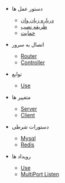 * دستور عمل ها
    * [درباره زبان وان](en/README.md)
    * [طریقه نصب](en/install.md)
    * [حمایت](en/donate.md)

* اتصال به سرور
    * [Router](en/http/router.md)
    * [Controller](en/http/controller.md)

* توابع
    * [Use](en/websocket/init.md)

* متغییر ها
    * [Server](en/mqtt/server.md)
    * [Client](en/mqtt/client.md)

* دستورات شرطی
    * [Mysql](en/database/mysql.md)
    * [Redis](en/database/redis.md)

* رویداد ها
    * [Use](en/listens.md)
    * [MultiPort Listen](en/multi-port-listen.md)

